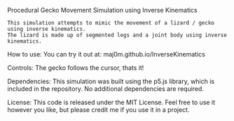 Procedural Gecko Movement Simulation using Inverse Kinematics

    This simulation attempts to mimic the movement of a lizard / gecko using inverse kinematics.
    The lizard is made up of segmented legs and a joint body using inverse kinematics.

How to use:
    You can try it out at: maj0m.github.io/InverseKinematics

Controls:
    The gecko follows the cursor, thats it!

Dependencies:
    This simulation was built using the p5.js library, which is included in the repository. No additional dependencies are required.

License:
    This code is released under the MIT License. Feel free to use it however you like, but please credit me if you use it in a project.

